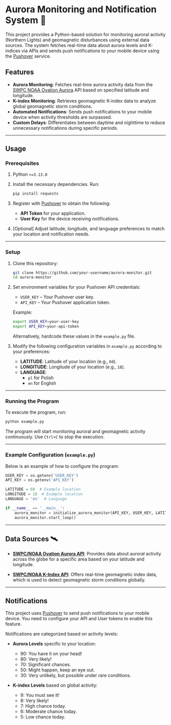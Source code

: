 # Aurora Monitoring and Notification System 🌌

This project provides a Python-based solution for monitoring auroral activity (Northern Lights) and geomagnetic disturbances using external data sources. The system fetches real-time data about aurora levels and K-indices via APIs and sends push notifications to your mobile device using the [Pushover](https://pushover.net/) service.

## Features

- **Aurora Monitoring**: Fetches real-time aurora activity data from the [SWPC NOAA Ovation Aurora](https://www.swpc.noaa.gov/) API based on specified latitude and longitude.
- **K-index Monitoring**: Retrieves geomagnetic K-index data to analyze global geomagnetic storm conditions.
- **Automated Notifications**: Sends push notifications to your mobile device when activity thresholds are surpassed.
- **Custom Delays**: Differentiates between daytime and nighttime to reduce unnecessary notifications during specific periods.

---

## Usage

### Prerequisites

1. Python `>=3.13.0`
2. Install the necessary dependencies. Run:

   ```bash
   pip install requests
   ```

3. Register with [Pushover](https://pushover.net/) to obtain the following:
    - **API Token** for your application.
    - **User Key** for the device receiving notifications.

4. [Optional] Adjust latitude, longitude, and language preferences to match your location and notification needs.

---

### Setup

1. Clone this repository:
   ```bash
   git clone https://github.com/your-username/aurora-monitor.git
   cd aurora-monitor
   ```

2. Set environment variables for your Pushover API credentials:
    - `USER_KEY` – Your Pushover user key.
    - `API_KEY` – Your Pushover application token.

   Example:
   ```bash
   export USER_KEY=your-user-key
   export API_KEY=your-api-token
   ```

   Alternatively, hardcode these values in the `example.py` file.

3. Modify the following configuration variables in `example.py` according to your preferences:
    - **LATITUDE**: Latitude of your location (e.g., `60`).
    - **LONGITUDE**: Longitude of your location (e.g., `18`).
    - **LANGUAGE**:
        - `pl` for Polish
        - `en` for English

---

### Running the Program

To execute the program, run:

```bash
python example.py
```

The program will start monitoring auroral and geomagnetic activity continuously. Use `Ctrl+C` to stop the execution.

---

### Example Configuration (`example.py`)
Below is an example of how to configure the program:

```python
USER_KEY = os.getenv('USER_KEY')
API_KEY = os.getenv('API_KEY')

LATITUDE = 60  # Example location
LONGITUDE = 18  # Example location
LANGUAGE = 'en'  # Language

if __name__ == '__main__':
    aurora_monitor = initialize_aurora_monitor(API_KEY, USER_KEY, LATITUDE, LONGITUDE, LANGUAGE)
    aurora_monitor.start_loop()
```

---

## Data Sources 🛰️

- **[SWPC/NOAA Ovation Aurora API](https://www.swpc.noaa.gov/)**:
  Provides data about auroral activity across the globe for a specific area based on your latitude and longitude.

- **[SWPC/NOAA K-Index API](https://www.swpc.noaa.gov/)**:
  Offers real-time geomagnetic index data, which is used to detect geomagnetic storm conditions globally.

---

## Notifications

This project uses [Pushover](https://pushover.net/) to send push notifications to your mobile device. You need to configure your API and User tokens to enable this feature.

Notifications are categorized based on activity levels:
- **Aurora Levels** specific to your location:
    - 90: You have it on your head!
    - 80: Very likely!
    - 70: Significant chances.
    - 50: Might happen, keep an eye out.
    - 30: Very unlikely, but possible under rare conditions.

- **K-index Levels** based on global activity:
    - 9: You must see it!
    - 8: Very likely!
    - 7: High chance today.
    - 6: Moderate chance today.
    - 5: Low chance today.

